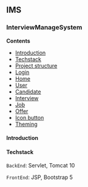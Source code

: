 ## IMS

### InterviewManageSystem

**Contents**

- [Introduction](#introduction)
- [Techstack](#techstack)
- [Project structure](#project-structure)
- [Login](#login)
- [Home](#using-buttons)
- [User](#elevated-button)
- [Candidate](#filled-button)
- [Interview](#filled-tonal-button)
- [Job](#outlined-button)
- [Offer](#text-button)
- [Icon button](#icon-button)
- [Theming](#theming-buttons)

#### Introduction

#### Techstack

`BackEnd`: Servlet, Tomcat 10

`FrontEnd`: JSP, Bootstrap 5
